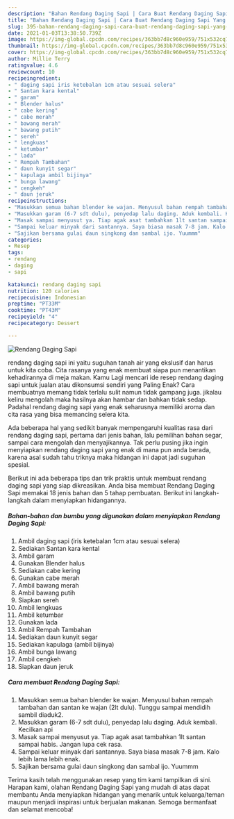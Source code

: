 ```yaml
---
description: "Bahan Rendang Daging Sapi | Cara Buat Rendang Daging Sapi Yang Paling Enak"
title: "Bahan Rendang Daging Sapi | Cara Buat Rendang Daging Sapi Yang Paling Enak"
slug: 395-bahan-rendang-daging-sapi-cara-buat-rendang-daging-sapi-yang-paling-enak
date: 2021-01-03T13:38:50.739Z
image: https://img-global.cpcdn.com/recipes/363bb7d8c960e959/751x532cq70/rendang-daging-sapi-foto-resep-utama.jpg
thumbnail: https://img-global.cpcdn.com/recipes/363bb7d8c960e959/751x532cq70/rendang-daging-sapi-foto-resep-utama.jpg
cover: https://img-global.cpcdn.com/recipes/363bb7d8c960e959/751x532cq70/rendang-daging-sapi-foto-resep-utama.jpg
author: Millie Terry
ratingvalue: 4.6
reviewcount: 10
recipeingredient:
- " daging sapi iris ketebalan 1cm atau sesuai selera"
- " Santan kara kental"
- " garam"
- " Blender halus"
- " cabe kering"
- " cabe merah"
- " bawang merah"
- " bawang putih"
- " sereh"
- " lengkuas"
- " ketumbar"
- " lada"
- " Rempah Tambahan"
- " daun kunyit segar"
- " kapulaga ambil bijinya"
- " bunga lawang"
- " cengkeh"
- " daun jeruk"
recipeinstructions:
- "Masukkan semua bahan blender ke wajan. Menyusul bahan rempah tambahan dan santan ke wajan (2lt dulu). Tunggu sampai mendidih sambil diaduk2."
- "Masukkan garam (6-7 sdt dulu), penyedap lalu daging. Aduk kembali. Kecilkan api"
- "Masak sampai menyusut ya. Tiap agak asat tambahkan 1lt santan sampai habis. Jangan lupa cek rasa."
- "Sampai keluar minyak dari santannya. Saya biasa masak 7-8 jam. Kalo lebih lama lebih enak."
- "Sajikan bersama gulai daun singkong dan sambal ijo. Yuummm"
categories:
- Resep
tags:
- rendang
- daging
- sapi

katakunci: rendang daging sapi 
nutrition: 120 calories
recipecuisine: Indonesian
preptime: "PT33M"
cooktime: "PT43M"
recipeyield: "4"
recipecategory: Dessert

---
```



![Rendang Daging Sapi](https://img-global.cpcdn.com/recipes/363bb7d8c960e959/751x532cq70/rendang-daging-sapi-foto-resep-utama.jpg)


rendang daging sapi ini yaitu suguhan tanah air yang ekslusif dan harus untuk kita coba. Cita rasanya yang enak membuat siapa pun menantikan kehadirannya di meja makan.
Kamu Lagi mencari ide resep rendang daging sapi untuk jualan atau dikonsumsi sendiri yang Paling Enak? Cara membuatnya memang tidak terlalu sulit namun tidak gampang juga. jikalau keliru mengolah maka hasilnya akan hambar dan bahkan tidak sedap. Padahal rendang daging sapi yang enak seharusnya memiliki aroma dan cita rasa yang bisa memancing selera kita.

Ada beberapa hal yang sedikit banyak mempengaruhi kualitas rasa dari rendang daging sapi, pertama dari jenis bahan, lalu pemilihan bahan segar, sampai cara mengolah dan menyajikannya. Tak perlu pusing jika ingin menyiapkan rendang daging sapi yang enak di mana pun anda berada, karena asal sudah tahu triknya maka hidangan ini dapat jadi suguhan spesial.




Berikut ini ada beberapa tips dan trik praktis untuk membuat rendang daging sapi yang siap dikreasikan. Anda bisa membuat Rendang Daging Sapi memakai 18 jenis bahan dan 5 tahap pembuatan. Berikut ini langkah-langkah dalam menyiapkan hidangannya.

<!--inarticleads1-->

##### Bahan-bahan dan bumbu yang digunakan dalam menyiapkan Rendang Daging Sapi:

1. Ambil  daging sapi (iris ketebalan 1cm atau sesuai selera)
1. Sediakan  Santan kara kental
1. Ambil  garam
1. Gunakan  Blender halus
1. Sediakan  cabe kering
1. Gunakan  cabe merah
1. Ambil  bawang merah
1. Ambil  bawang putih
1. Siapkan  sereh
1. Ambil  lengkuas
1. Ambil  ketumbar
1. Gunakan  lada
1. Ambil  Rempah Tambahan
1. Sediakan  daun kunyit segar
1. Sediakan  kapulaga (ambil bijinya)
1. Ambil  bunga lawang
1. Ambil  cengkeh
1. Siapkan  daun jeruk




<!--inarticleads2-->

##### Cara membuat Rendang Daging Sapi:

1. Masukkan semua bahan blender ke wajan. Menyusul bahan rempah tambahan dan santan ke wajan (2lt dulu). Tunggu sampai mendidih sambil diaduk2.
1. Masukkan garam (6-7 sdt dulu), penyedap lalu daging. Aduk kembali. Kecilkan api
1. Masak sampai menyusut ya. Tiap agak asat tambahkan 1lt santan sampai habis. Jangan lupa cek rasa.
1. Sampai keluar minyak dari santannya. Saya biasa masak 7-8 jam. Kalo lebih lama lebih enak.
1. Sajikan bersama gulai daun singkong dan sambal ijo. Yuummm




Terima kasih telah menggunakan resep yang tim kami tampilkan di sini. Harapan kami, olahan Rendang Daging Sapi yang mudah di atas dapat membantu Anda menyiapkan hidangan yang menarik untuk keluarga/teman maupun menjadi inspirasi untuk berjualan makanan. Semoga bermanfaat dan selamat mencoba!
